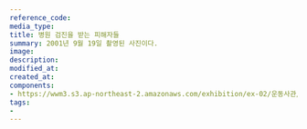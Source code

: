 ```yaml
---
reference_code:
media_type:
title: 병원 검진을 받는 피해자들
summary: 2001년 9월 19일 촬영된 사진이다.
image:
description:
modified_at:
created_at:
components:
- https://wwm3.s3.ap-northeast-2.amazonaws.com/exhibition/ex-02/운동사관/연대로희망을만들다/1995.8.7-1+병원+검진을+받는+피해자들.JPG
tags:
-
---
```


